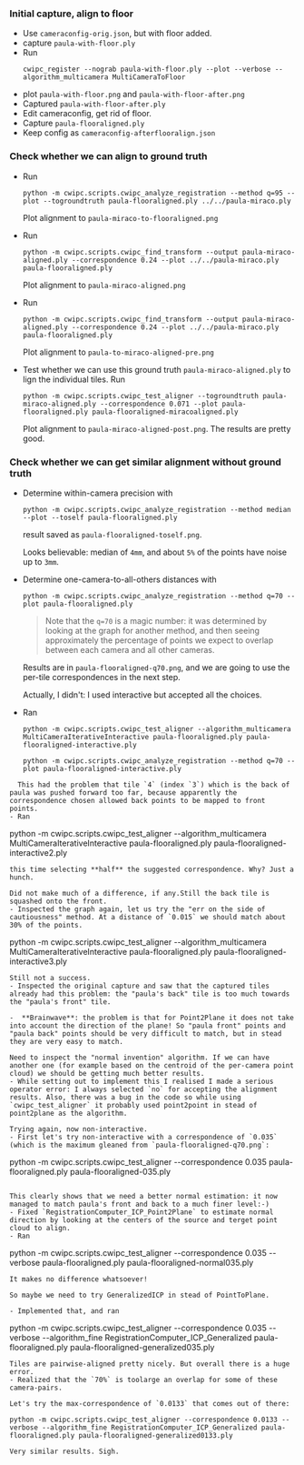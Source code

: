 ### Initial capture, align to floor

- Use `cameraconfig-orig.json`, but with floor added.
- capture `paula-with-floor.ply`
- Run 
  ```
  cwipc_register --nograb paula-with-floor.ply --plot --verbose --algorithm_multicamera MultiCameraToFloor
  ```
- plot `paula-with-floor.png` and `paula-with-floor-after.png`
- Captured `paula-with-floor-after.ply`
- Edit cameraconfig, get rid of floor.
- Capture `paula-flooraligned.ply`
- Keep config as `cameraconfig-afterflooralign.json`

### Check whether we can align to ground truth

- Run
  ```
  python -m cwipc.scripts.cwipc_analyze_registration --method q=95 --plot --togroundtruth paula-flooraligned.ply ../../paula-miraco.ply
  ```
  Plot alignment to `paula-miraco-to-flooraligned.png`
- Run 
  ```
  python -m cwipc.scripts.cwipc_find_transform --output paula-miraco-aligned.ply --correspondence 0.24 --plot ../../paula-miraco.ply paula-flooraligned.ply
  ```
  Plot alignment to `paula-miraco-aligned.png`
  
- Run
  ```
  python -m cwipc.scripts.cwipc_find_transform --output paula-miraco-aligned.ply --correspondence 0.24 --plot ../../paula-miraco.ply paula-flooraligned.ply
  ```
  Plot alignment to `paula-to-miraco-aligned-pre.png`
- Test whether we can use this ground truth `paula-miraco-aligned.ply` to lign the individual tiles. Run
  ```
  python -m cwipc.scripts.cwipc_test_aligner --togroundtruth paula-miraco-aligned.ply --correspondence 0.071 --plot paula-flooraligned.ply paula-flooraligned-miracoaligned.ply
  ```
  Plot alignment to `paula-miraco-aligned-post.png`.
  The results are pretty good.

### Check whether we can get similar alignment without ground truth

- Determine within-camera precision with
  ```
  python -m cwipc.scripts.cwipc_analyze_registration --method median --plot --toself paula-flooraligned.ply
  ```
  result saved as `paula-flooraligned-toself.png`.
  
  Looks believable: median of `4mm`, and about `5%` of the points have noise up to `3mm`.
- Determine one-camera-to-all-others distances with
  ```
  python -m cwipc.scripts.cwipc_analyze_registration --method q=70 --plot paula-flooraligned.ply
  ```
  > Note that the `q=70` is a magic number: it was determined by looking at the graph for another method, and then seeing approximately the percentage of points we expect to overlap between each camera and all other cameras.
  
  Results are in `paula-flooraligned-q70.png`, and we are going to use the per-tile correspondences in the next step.
  
  Actually, I didn't: I used interactive but accepted all the choices.
  
- Ran
  ```
  python -m cwipc.scripts.cwipc_test_aligner --algorithm_multicamera MultiCameraIterativeInteractive paula-flooraligned.ply paula-flooraligned-interactive.ply
  ```
  ```
  python -m cwipc.scripts.cwipc_analyze_registration --method q=70 --plot paula-flooraligned-interactive.ply
```
  This had the problem that tile `4` (index `3`) which is the back of paula was pushed forward too far, because apparently the correspondence chosen allowed back points to be mapped to front points.
- Ran
  ```
  python -m cwipc.scripts.cwipc_test_aligner --algorithm_multicamera MultiCameraIterativeInteractive paula-flooraligned.ply paula-flooraligned-interactive2.ply
  ```
  this time selecting **half** the suggested correspondence. Why? Just a hunch.
  
  Did not make much of a difference, if any.Still the back tile is squashed onto the front.
- Inspected the graph again, let us try the "err on the side of cautiousness" method. At a distance of `0.015` we should match about 30% of the points.
  ```
  python -m cwipc.scripts.cwipc_test_aligner --algorithm_multicamera MultiCameraIterativeInteractive paula-flooraligned.ply paula-flooraligned-interactive3.ply
  ```
  Still not a success.
- Inspected the original capture and saw that the captured tiles already had this problem: the "paula's back" tile is too much towards the "paula's front" tile.

-  **Brainwave**: the problem is that for Point2Plane it does not take into account the direction of the plane! So "paula front" points and "paula back" points should be very difficult to match, but in stead they are very easy to match.

  Need to inspect the "normal invention" algorithm. If we can have another one (for example based on the centroid of the per-camera point cloud) we should be getting much better results.
- While setting out to implement this I realised I made a serious operator error: I always selected `no` for accepting the alignment results. Also, there was a bug in the code so while using `cwipc_test_aligner` it probably used point2point in stead of point2plane as the algorithm.

  Trying again, now non-interactive.
- First let's try non-interactive with a correspondence of `0.035` (which is the maximum gleaned from `paula-flooraligned-q70.png`:
  ```
  python -m cwipc.scripts.cwipc_test_aligner --correspondence 0.035 paula-flooraligned.ply paula-flooraligned-035.ply
  ```
  
  This clearly shows that we need a better normal estimation: it now managed to match paula's front and back to a much finer level:-)
- Fixed `RegistrationComputer_ICP_Point2Plane` to estimate normal direction by looking at the centers of the source and terget point cloud to align.
- Ran
  ```
  python -m cwipc.scripts.cwipc_test_aligner --correspondence 0.035 --verbose paula-flooraligned.ply paula-flooraligned-normal035.ply
  ```
  It makes no difference whatsoever!
  
  So maybe we need to try GeneralizedICP in stead of PointToPlane.
  
- Implemented that, and ran
  ```
  python -m cwipc.scripts.cwipc_test_aligner --correspondence 0.035 --verbose --algorithm_fine RegistrationComputer_ICP_Generalized paula-flooraligned.ply paula-flooraligned-generalized035.ply
  ```
  Tiles are pairwise-aligned pretty nicely. But overall there is a huge error.
- Realized that the `70%` is toolarge an overlap for some of these camera-pairs. 

  Let's try the max-correspondence of `0.0133` that comes out of there:
  ```
    python -m cwipc.scripts.cwipc_test_aligner --correspondence 0.0133 --verbose --algorithm_fine RegistrationComputer_ICP_Generalized paula-flooraligned.ply paula-flooraligned-generalized0133.ply
  ```
  Very similar results. Sigh.